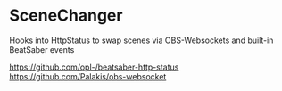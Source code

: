 # SceneChanger
Hooks into HttpStatus to swap scenes via OBS-Websockets and built-in BeatSaber events

https://github.com/opl-/beatsaber-http-status
https://github.com/Palakis/obs-websocket
